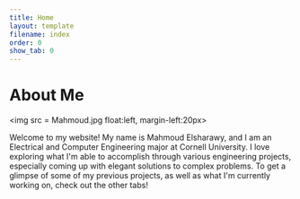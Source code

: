 ```yaml
---
title: Home
layout: template
filename: index
order: 0
show_tab: 0
--- 
```


# About Me

<img src = Mahmoud.jpg float:left, margin-left:20px>

Welcome to my website! My name is Mahmoud Elsharawy, and I am an Electrical and Computer Engineering major at Cornell University. I love exploring what I'm able to accomplish through various engineering projects, especially coming up with elegant solutions to complex problems. To get a glimpse of some of my previous projects, as well as what I'm currently working on, check out the other tabs!
